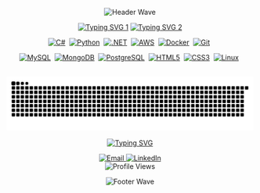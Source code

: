 <div align="center">

![Header Wave](https://capsule-render.vercel.app/api?type=waving&color=0e6b93&height=120&section=header&text=&fontSize=90)

[![Typing SVG 1](https://readme-typing-svg.demolab.com?font=Silkscreen&size=30&letterSpacing=0.2rem&duration=1300&pause=10&color=2296BD&center=true&vCenter=true&repeat=false&width=500&height=50&lines=Flipe+Rcha+Ma%7C;Felipe+Rocha+Martins)](https://git.io/typing-svg)
[![Typing SVG 2](https://readme-typing-svg.herokuapp.com?font=Silkscreen&size=18&letterSpacing=0.2rem&duration=1000&pause=1800&color=2296BD&center=true&vCenter=true&repeat=false&width=450&lines=+;.NET+%2B+Python+Developer)](https://git.io/typing-svg)

<p align="center">
  <a href="#"><img src="https://cdn.jsdelivr.net/gh/devicons/devicon/icons/csharp/csharp-original.svg" width="50" height="50" alt="C#" /></a>&nbsp;
  <a href="#"><img src="https://cdn.jsdelivr.net/gh/devicons/devicon/icons/python/python-original.svg" width="50" height="50" alt="Python" /></a>&nbsp;
  <a href="#"><img src="https://cdn.jsdelivr.net/gh/devicons/devicon/icons/dotnetcore/dotnetcore-original.svg" width="50" height="50" alt=".NET" /></a>&nbsp;
  <a href="#"><img src="https://img.icons8.com/color/50/000000/amazon-web-services.png" alt="AWS" /></a>&nbsp;
  <a href="#"><img src="https://img.icons8.com/color/50/000000/docker.png" alt="Docker" /></a>&nbsp;
  <a href="#"><img src="https://cdn.jsdelivr.net/gh/devicons/devicon/icons/git/git-original.svg" width="50" height="50" alt="Git" /></a>&nbsp;
  
  <a href="#"><img src="https://cdn.jsdelivr.net/gh/devicons/devicon/icons/mysql/mysql-original.svg" width="50" height="50" alt="MySQL" /></a>&nbsp;
  <a href="#"><img src="https://cdn.jsdelivr.net/gh/devicons/devicon/icons/mongodb/mongodb-original.svg" width="50" height="50" alt="MongoDB" /></a>&nbsp;
  <a href="#"><img src="https://cdn.jsdelivr.net/gh/devicons/devicon/icons/postgresql/postgresql-original.svg" width="50" height="50" alt="PostgreSQL" /></a>&nbsp;
  <a href="#"><img src="https://cdn.jsdelivr.net/gh/devicons/devicon/icons/html5/html5-original.svg" width="50" height="50" alt="HTML5" /></a>&nbsp;
  <a href="#"><img src="https://cdn.jsdelivr.net/gh/devicons/devicon/icons/css3/css3-original.svg" width="50" height="50" alt="CSS3" /></a>&nbsp;
  <a href="#"><img src="https://cdn.jsdelivr.net/gh/devicons/devicon/icons/linux/linux-original.svg" width="50" height="50" alt="Linux" /></a>&nbsp;
</p>

<br>

<picture>
  <source media="(prefers-color-scheme: dark)" srcset="https://github.com/FelipeRochaMartins/FelipeRochaMartins/blob/output/github-contribution-grid-snake-dark.svg" />
  <source media="(prefers-color-scheme: light)" srcset="https://github.com/FelipeRochaMartins/FelipeRochaMartins/blob/output/github-contribution-grid-snake.svg" />
  <img alt="github-snake" src="https://github.com/FelipeRochaMartins/FelipeRochaMartins/blob/output/github-contribution-grid-snake.svg" />
</picture>

<br>

[![Typing SVG](https://readme-typing-svg.herokuapp.com?font=Silkscreen&letterSpacing=0.2rem&duration=1200&pause=500&color=2296BD&center=true&vCenter=true&repeat=false&width=450&lines=+;+;Contct+Me%7C;Contact+Me)](https://git.io/typing-svg)

<p align="center">
  <a href="mailto:dev.feliperochamartins@gmail.com">
    <img src="https://img.shields.io/badge/Email-D14836?style=for-the-badge&logo=gmail&logoColor=white" alt="Email" />
  </a>
  <a href="https://www.linkedin.com/in/felipe-rocha-b8a8b8280/">
    <img src="https://img.shields.io/badge/LinkedIn-0077B5?style=for-the-badge&logo=linkedin&logoColor=white" alt="LinkedIn" />
  </a>
  <br>
  <img src="https://komarev.com/ghpvc/?username=FelipeRochaMartins&color=blue&style=for-the-badge" alt="Profile Views" />
</p>

![Footer Wave](https://capsule-render.vercel.app/api?type=waving&color=0e6b93&height=120&section=footer)

</div>
